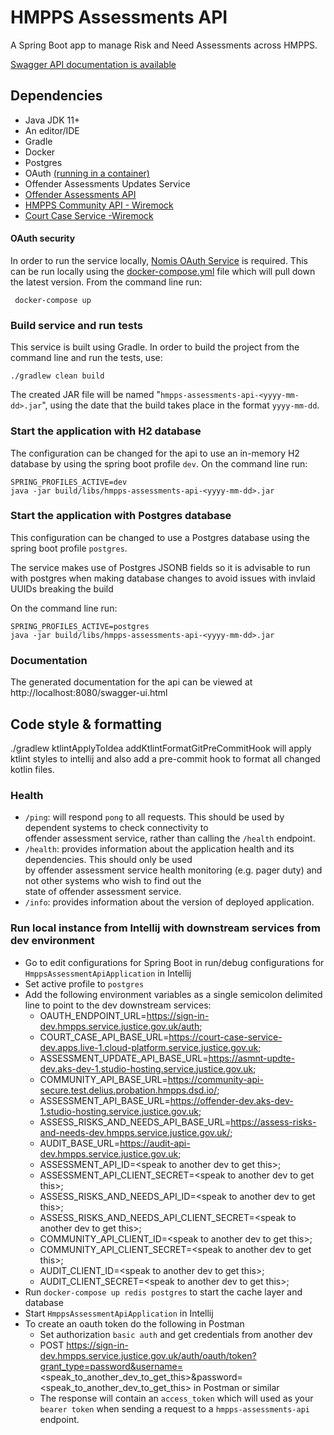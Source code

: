 # HMPPS Assessments API

A Spring Boot app to manage Risk and Need Assessments across HMPPS.

[Swagger API documentation is available](https://api-dev.hmpps-assessments.service.justice.gov.uk/swagger-ui/index.html)

## Dependencies
* Java JDK 11+
* An editor/IDE
* Gradle
* Docker
* Postgres
* OAuth  [(running in a container)](#oauth-security)
* Offender Assessments Updates Service
* [Offender Assessments API](https://github.com/ministryofjustice/offender-assessments-api-kotlin)
* [HMPPS Community API - Wiremock](https://github.com/ministryofjustice/community-api)
* [Court Case Service -Wiremock](https://github.com/ministryofjustice/court-case-service)

#### OAuth security
In order to run the service locally, [Nomis OAuth Service](https://github.com/ministryofjustice/nomis-oauth2-server/) is required. This can be run locally using the [docker-compose.yml](docker-compose.yml) file which will pull down the latest version.  From the command line run:

```
 docker-compose up 
```  

### Build service and run tests

This service is built using Gradle. In order to build the project from the command line and run the tests, use:
```  
./gradlew clean build  
```  
The created JAR file will be named "`hmpps-assessments-api-<yyyy-mm-dd>.jar`", using the date that the build takes place in the format `yyyy-mm-dd`.

### Start the application with H2 database

The configuration can be changed for the api to use an in-memory H2 database by using the spring boot profile `dev`. On the command line run:
```  
SPRING_PROFILES_ACTIVE=dev 
java -jar build/libs/hmpps-assessments-api-<yyyy-mm-dd>.jar  
```  

### Start the application with Postgres database
This configuration can be changed to use a Postgres database using the spring boot profile `postgres`.  

The service makes use of Postgres JSONB fields so it is advisable to run with postgres when making database changes to avoid issues with invlaid UUIDs breaking the build

On the command line run:
```  
SPRING_PROFILES_ACTIVE=postgres 
java -jar build/libs/hmpps-assessments-api-<yyyy-mm-dd>.jar  
```  

### Documentation
The generated documentation for the api can be viewed at http://localhost:8080/swagger-ui.html

## Code style & formatting
./gradlew ktlintApplyToIdea addKtlintFormatGitPreCommitHook
will apply ktlint styles to intellij and also add a pre-commit hook to format all changed kotlin files.

### Health

- `/ping`: will respond `pong` to all requests.  This should be used by dependent systems to check connectivity to   
  offender assessment service, rather than calling the `/health` endpoint.
- `/health`: provides information about the application health and its dependencies.  This should only be used  
  by offender assessment service health monitoring (e.g. pager duty) and not other systems who wish to find out the   
  state of offender assessment service.
- `/info`: provides information about the version of deployed application. 

### Run local instance from Intellij with downstream services from dev environment

- Go to edit configurations for Spring Boot in run/debug configurations for `HmppsAssessmentApiApplication` in Intellij
- Set active profile to `postgres`
- Add the following environment variables as a single semicolon delimited line to point to the dev downstream services: 
  - OAUTH_ENDPOINT_URL=https://sign-in-dev.hmpps.service.justice.gov.uk/auth;
  - COURT_CASE_API_BASE_URL=https://court-case-service-dev.apps.live-1.cloud-platform.service.justice.gov.uk;
  - ASSESSMENT_UPDATE_API_BASE_URL=https://asmnt-updte-dev.aks-dev-1.studio-hosting.service.justice.gov.uk;
  - COMMUNITY_API_BASE_URL=https://community-api-secure.test.delius.probation.hmpps.dsd.io/;
  - ASSESSMENT_API_BASE_URL=https://offender-dev.aks-dev-1.studio-hosting.service.justice.gov.uk;
  - ASSESS_RISKS_AND_NEEDS_API_BASE_URL=https://assess-risks-and-needs-dev.hmpps.service.justice.gov.uk/;
  - AUDIT_BASE_URL=https://audit-api-dev.hmpps.service.justice.gov.uk;
  - ASSESSMENT_API_ID=\<speak to another dev to get this\>;
  - ASSESSMENT_API_CLIENT_SECRET=\<speak to another dev to get this\>;
  - ASSESS_RISKS_AND_NEEDS_API_ID=\<speak to another dev to get this\>;
  - ASSESS_RISKS_AND_NEEDS_API_CLIENT_SECRET=\<speak to another dev to get this\>;
  - COMMUNITY_API_CLIENT_ID=\<speak to another dev to get this\>;
  - COMMUNITY_API_CLIENT_SECRET=\<speak to another dev to get this\>;
  - AUDIT_CLIENT_ID=\<speak to another dev to get this\>;
  - AUDIT_CLIENT_SECRET=\<speak to another dev to get this\>;
- Run `docker-compose up redis postgres` to start the cache layer and database
- Start `HmppsAssessmentApiApplication` in Intellij
- To create an oauth token do the following in Postman
  - Set authorization `basic auth` and get credentials from another dev
  - POST https://sign-in-dev.hmpps.service.justice.gov.uk/auth/oauth/token?grant_type=password&username=<speak_to_another_dev_to_get_this>&password=<speak_to_another_dev_to_get_this> in Postman or similar
  - The response will contain an `access_token` which will used as your `bearer token` when sending a request to a `hmpps-assessments-api` endpoint.


  